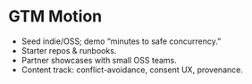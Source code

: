 # GTM Motion

- Seed indie/OSS; demo “minutes to safe concurrency.”
- Starter repos & runbooks.
- Partner showcases with small OSS teams.
- Content track: conflict-avoidance, consent UX, provenance.
